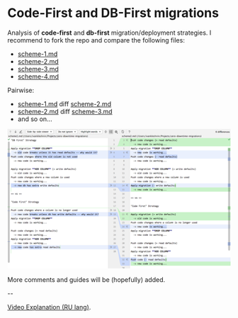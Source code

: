 # Code-First and DB-First migrations

Analysis of **code-first** and **db-first** migration/deployment strategies.
I recommend to fork the repo and compare the following files:

- [scheme-1.md](./scheme1.md)
- [scheme-2.md](./scheme2.md)
- [scheme-3.md](./scheme3.md)
- [scheme-4.md](./scheme4.md)

Pairwise: 

- [scheme-1.md](./scheme1.md) diff [scheme-2.md](./scheme2.md)
- [scheme-2.md](./scheme2.md) diff [scheme-3.md](./scheme3.md) 
- and so on...

![diff](./diff.png)

More comments and guides will be (hopefully) added.

--

[Video Explanation (RU lang)](https://youtu.be/YsXJ29PFxPw).
